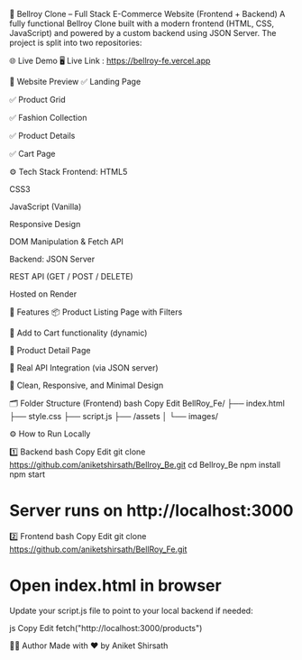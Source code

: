 👜 Bellroy Clone – Full Stack E-Commerce Website (Frontend + Backend)
A fully functional Bellroy Clone built with a modern frontend (HTML, CSS, JavaScript) and powered by a custom backend using JSON Server. The project is split into two repositories:

🌐 Live Demo
🖥️ Live Link : https://bellroy-fe.vercel.app


📸 Website Preview
✅ Landing Page

✅ Product Grid

✅ Fashion Collection

✅ Product Details

✅ Cart Page

⚙️ Tech Stack
Frontend:
HTML5

CSS3

JavaScript (Vanilla)

Responsive Design

DOM Manipulation & Fetch API

Backend:
JSON Server

REST API (GET / POST / DELETE)

Hosted on Render

🚀 Features
📦 Product Listing Page with Filters

🛒 Add to Cart functionality (dynamic)

🧾 Product Detail Page

💬 Real API Integration (via JSON server)

🎯 Clean, Responsive, and Minimal Design

🗂️ Folder Structure (Frontend)
bash
Copy
Edit
BellRoy_Fe/
├── index.html
├── style.css
├── script.js
├── /assets
│   └── images/

⚙️ How to Run Locally

1️⃣ Backend
bash
Copy
Edit
git clone https://github.com/aniketshirsath/Bellroy_Be.git
cd Bellroy_Be
npm install
npm start

# Server runs on http://localhost:3000
2️⃣ Frontend
bash
Copy
Edit
git clone https://github.com/aniketshirsath/BellRoy_Fe.git


# Open index.html in browser
Update your script.js file to point to your local backend if needed:

js
Copy
Edit
fetch("http://localhost:3000/products")


👨‍💻 Author
Made with ❤️ by Aniket Shirsath


